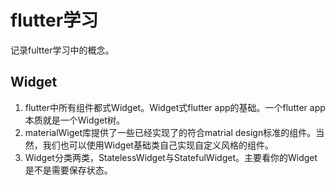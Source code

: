 # flutter学习

记录fultter学习中的概念。

## Widget

1. flutter中所有组件都式Widget。Widget式flutter app的基础。一个flutter app本质就是一个Widget树。
2. materialWiget库提供了一些已经实现了的符合matrial design标准的组件。当然，我们也可以使用Widget基础类自己实现自定义风格的组件。
3. Widget分类两类，StatelessWidget与StatefulWidget。主要看你的Widget是不是需要保存状态。